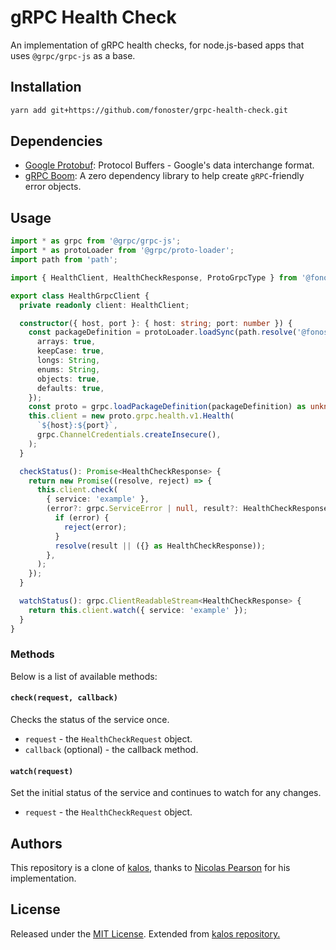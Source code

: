 # gRPC Health Check

An implementation of gRPC health checks, for node.js-based apps that uses `@grpc/grpc-js` as a base.

## Installation

```sh
yarn add git+https://github.com/fonoster/grpc-health-check.git
```

## Dependencies

- [Google Protobuf](https://www.npmjs.com/package/google-protobuf): Protocol Buffers - Google's data
  interchange format.
- [gRPC Boom](https://www.npmjs.com/package/grpc-boom): A zero dependency library to help create
  `gRPC`-friendly error objects.

## Usage

```typescript
import * as grpc from '@grpc/grpc-js';
import * as protoLoader from '@grpc/proto-loader';
import path from 'path';

import { HealthClient, HealthCheckResponse, ProtoGrpcType } from '@fonoster/grpc-health-check';

export class HealthGrpcClient {
  private readonly client: HealthClient;

  constructor({ host, port }: { host: string; port: number }) {
    const packageDefinition = protoLoader.loadSync(path.resolve('@fonoster/grpc-health-check/dist/proto/health.proto'), {
      arrays: true,
      keepCase: true,
      longs: String,
      enums: String,
      objects: true,
      defaults: true,
    });
    const proto = grpc.loadPackageDefinition(packageDefinition) as unknown as ProtoGrpcType;
    this.client = new proto.grpc.health.v1.Health(
      `${host}:${port}`,
      grpc.ChannelCredentials.createInsecure(),
    );
  }

  checkStatus(): Promise<HealthCheckResponse> {
    return new Promise((resolve, reject) => {
      this.client.check(
        { service: 'example' },
        (error?: grpc.ServiceError | null, result?: HealthCheckResponse): void => {
          if (error) {
            reject(error);
          }
          resolve(result || ({} as HealthCheckResponse));
        },
      );
    });
  }

  watchStatus(): grpc.ClientReadableStream<HealthCheckResponse> {
    return this.client.watch({ service: 'example' });
  }
}
```

### Methods

Below is a list of available methods:

#### `check(request, callback)`

Checks the status of the service once.

- `request` - the `HealthCheckRequest` object.
- `callback` (optional) - the callback method.

#### `watch(request)`

Set the initial status of the service and continues to watch for any changes.

- `request` - the `HealthCheckRequest` object.

## Authors

This repository is a clone of [kalos](https://github.com/nicolaspearson/kalos/tree/main/packages/grpc-ts-health-check),
thanks to [Nicolas Pearson](https://github.com/nicolaspearson) for his implementation.

## License

Released under the [MIT License](/LICENSE). Extended from [kalos repository.](https://github.com/nicolaspearson/kalos/blob/main/LICENSE)